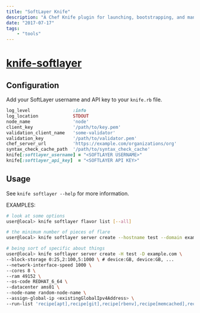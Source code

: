 ```yaml
---
title: "SoftLayer Knife"
description: "A Chef Knife plugin for launching, bootstrapping, and managing compute instances in the IBM SoftLayer cloud."
date: "2017-07-17"
tags:
    - "tools"
---
```



# [knife-softlayer](https://github.com/softlayer/knife-softlayer)

## Configuration
Add your SoftLayer username and API key to your `knife.rb` file.

```ruby
log_level                :info
log_location             STDOUT
node_name                'node'
client_key               '/path/to/key.pem'
validation_client_name   'some-validator'
validation_key           '/path/to/validator.pem'
chef_server_url          'https://example.com/organizations/org'
syntax_check_cache_path  '/path/to/syntax_check_cache'
knife[:softlayer_username] = "<SOFTLAYER USERNAME>"
knife[:softlayer_api_key]  = "<SOFTLAYER API KEY>"
```

## Usage

See `knife softlayer --help` for more information.

EXAMPLES:


```bash
# look at some options
user@local> knife softlayer flavor list [--all]
```

```bash
# the minimum number of pieces of flare
user@local> knife softlayer server create --hostname test --domain example.com --flavor tiny
```

```bash
# being sort of specific about things
user@local> knife softlayer server create -H test -D example.com \
--block-storage 0:25,2:100,5:1000 \ # device:GB, device:GB, ...
--network-interface-speed 1000 \
--cores 8 \
--ram 49152 \
--os-code REDHAT_6_64 \
--datacenter ams01 \
--node-name random-node-name \
--assign-global-ip <existingGlobalIpv4Address> \
--run-list 'recipe[apt],recipe[git],recipe[rbenv],recipe[memcached],recipe[redis]'